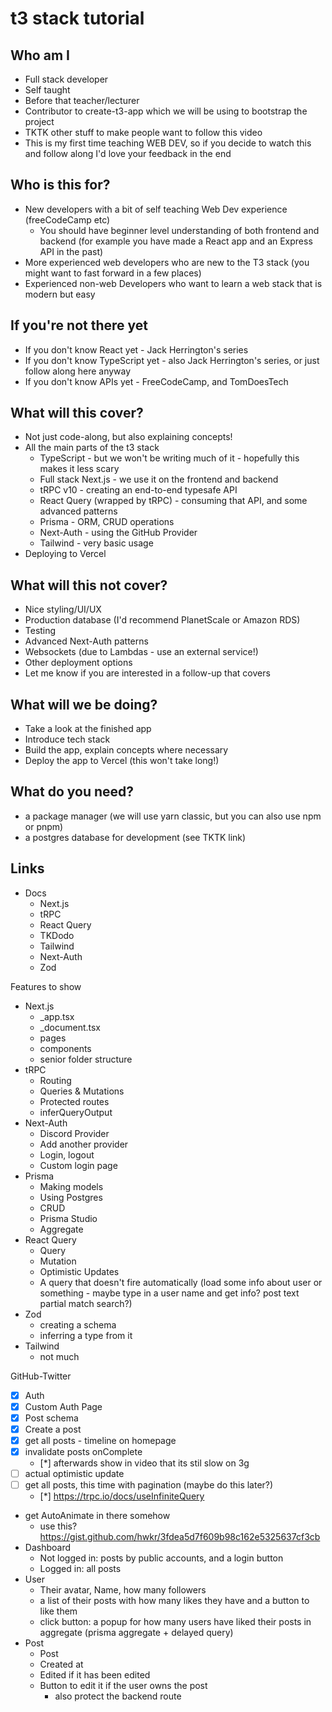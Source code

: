 # t3 stack tutorial

## Who am I
- Full stack developer
- Self taught
- Before that teacher/lecturer
- Contributor to create-t3-app which we will be using to bootstrap the project
- TKTK other stuff to make people want to follow this video
- This is my first time teaching WEB DEV, so if you decide to watch this and follow along I'd love your feedback in the end

## Who is this for?
- New developers with a bit of self teaching Web Dev experience (freeCodeCamp etc)
  - You should have beginner level understanding of both frontend and backend (for example you have made a React app and an Express API in the past)
- More experienced web developers who are new to the T3 stack (you might want to fast forward in a few places)
- Experienced non-web Developers who want to learn a web stack that is modern but easy

## If you're not there yet
- If you don't know React yet - Jack Herrington's series
- If you don't know TypeScript yet - also Jack Herrington's series, or just follow along here anyway
- If you don't know APIs yet - FreeCodeCamp, and TomDoesTech

## What will this cover?
- Not just code-along, but also explaining concepts!
- All the main parts of the t3 stack
  - TypeScript - but we won't be writing much of it - hopefully this makes it less scary
  - Full stack Next.js - we use it on the frontend and backend
  - tRPC v10 - creating an end-to-end typesafe API
  - React Query (wrapped by tRPC) - consuming that API, and some advanced patterns
  - Prisma - ORM, CRUD operations
  - Next-Auth - using the GitHub Provider
  - Tailwind - very basic usage
- Deploying to Vercel

## What will this not cover?
- Nice styling/UI/UX
- Production database (I'd recommend PlanetScale or Amazon RDS)
- Testing
- Advanced Next-Auth patterns
- Websockets (due to Lambdas - use an external service!)
- Other deployment options
- Let me know if you are interested in a follow-up that covers 

## What will we be doing?
- Take a look at the finished app
- Introduce tech stack
- Build the app, explain concepts where necessary
- Deploy the app to Vercel (this won't take long!)

## What do you need?
- a package manager (we will use yarn classic, but you can also use npm or pnpm)
- a postgres database for development (see TKTK link)

## Links
- Docs
  - Next.js
  - tRPC
  - React Query
  - TKDodo
  - Tailwind
  - Next-Auth
  - Zod

Features to show
- Next.js
  - _app.tsx
  - _document.tsx
  - pages
  - components
  - senior folder structure
- tRPC
  - Routing
  - Queries & Mutations
  - Protected routes
  - inferQueryOutput
- Next-Auth
  - Discord Provider
  - Add another provider
  - Login, logout
  - Custom login page
- Prisma
  - Making models
  - Using Postgres
  - CRUD
  - Prisma Studio
  - Aggregate
- React Query
  - Query
  - Mutation
  - Optimistic Updates
  - A query that doesn't fire automatically (load some info about user or something - maybe type in a user name and get info? post text partial match search?)
- Zod
  - creating a schema
  - inferring a type from it
- Tailwind
  - not much

GitHub-Twitter
- [x] Auth
- [x] Custom Auth Page
- [x] Post schema
- [x] Create a post
- [x] get all posts - timeline on homepage
- [x] invalidate posts onComplete
  - [*] afterwards show in video that its stil slow on 3g
- [ ] actual optimistic update
- [ ] get all posts, this time with pagination (maybe do this later?)
  - [*] https://trpc.io/docs/useInfiniteQuery
- get AutoAnimate in there somehow
  - use this? https://gist.github.com/hwkr/3fdea5d7f609b98c162e5325637cf3cb
- Dashboard
  - Not logged in: posts by public accounts, and a login button
  - Logged in: all posts
- User
  - Their avatar, Name, how many followers
  - a list of their posts with how many likes they have and a button to like them
  - click button: a popup for how many users have liked their posts in aggregate (prisma aggregate + delayed query)
- Post
  - Post
  - Created at
  - Edited if it has been edited
  - Button to edit it if the user owns the post
    - also protect the backend route